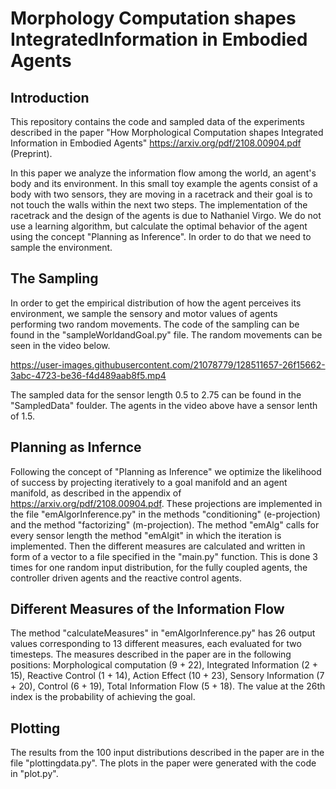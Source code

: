 # Morphology Computation shapes IntegratedInformation in Embodied Agents
## Introduction
This repository contains the code and sampled data of the experiments described in the paper "How Morphological Computation shapes Integrated Information in Embodied Agents" https://arxiv.org/pdf/2108.00904.pdf (Preprint). 

In this paper we analyze the information flow among the world, an agent's body and its environment. In this small toy example the agents consist of a body with two sensors, they are moving in a racetrack and their goal is to not touch the walls within the next two steps. The implementation of the racetrack and the design of the agents is due to Nathaniel Virgo.
We do not use a learning algorithm, but calculate the optimal behavior of the agent using the concept "Planning as Inference". In order to do that we need to sample the environment. 

## The Sampling

In order to get the empirical distribution of how the agent perceives its environment, we sample the sensory and motor values of agents performing two random movements. The code of the sampling can be found in the "sampleWorldandGoal.py" file. The random movements can be seen in the video below.  

https://user-images.githubusercontent.com/21078779/128511657-26f15662-3abc-4723-be36-f4d489aab8f5.mp4

The sampled data for the sensor length 0.5 to 2.75 can be found in the "SampledData" foulder. The agents in the video above have a sensor lenth of 1.5. 

## Planning as Infernce

Following the concept of "Planning as Inference" we optimize the likelihood of success by projecting iteratively to a goal manifold and an agent manifold, as described in the appendix of https://arxiv.org/pdf/2108.00904.pdf. These projections are implemented in the file "emAlgorInference.py" in the methods 
"conditioning" (e-projection) and the method "factorizing" (m-projection). The method "emAlg" calls for every sensor length the method "emAlgit" in which the iteration is implemented. Then the different measures are calculated and written in form of a vector to a file specified in the "main.py" function. This is done 3 times for one random input distribution, for the fully coupled agents, the controller driven agents and the reactive control agents.

## Different Measures of the Information Flow

The method "calculateMeasures" in "emAlgorInference.py" has 26 output values corresponding to 13 different measures, each evaluated for two timesteps. The measures described in the paper are in the following positions: Morphological computation (9 + 22), Integrated Information (2 + 15), Reactive Control  (1 + 14), Action Effect (10 + 23), Sensory Information (7 + 20), Control (6 + 19), Total Information Flow (5 + 18). The value at the 26th index is the probability of achieving the goal.  

## Plotting

The results from the 100 input distributions described in the paper are in the file "plottingdata.py". The plots in the paper were generated with the code in "plot.py".



